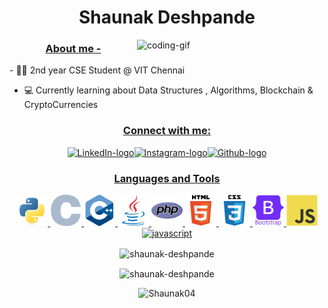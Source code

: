 <h1 align="center">Shaunak Deshpande</h1>
<img align="right" alt="coding-gif" width="300" src="https://i.pinimg.com/originals/a5/35/60/a53560c8088900e266880f779dacced7.gif">




<h3 align="center"><u>About me -</u></h3>
- 👨‍🎓 2nd year CSE Student @ VIT Chennai


-  💻	Currently learning about Data Structures , Algorithms, Blockchain & CryptoCurrencies

<h3 align="center"><u>Connect with me:</u></h3>
<p align="center"><a href="www.linkedin.com/in/shaunak-deshpande-0340a71a6" target="blank"><img src="https://img.icons8.com/fluent/42/000000/linkedin.png"/ alt="LinkedIn-logo"></a><a href="https://www.instagram.com/"><img src="https://img.icons8.com/fluent/42/000000/instagram-new.png"/ alt="Instagram-logo"></a><a href="https://github.com/Shaunak04"><img src="https://img.icons8.com/fluent/42/000000/github.png"/ alt="Github-logo"></a>
</p>

<p></p>
<p></p>
<h3 align="center"><u>Languages and Tools</u></h3>
<p align="center"> <a href="https://www.python.org" target="_blank"> <img src="https://raw.githubusercontent.com/devicons/devicon/master/icons/python/python-original.svg" alt="python" width="50" height="50"/> </a><a href="https://www.cprogramming.com/" target="blank"> <img src="https://raw.githubusercontent.com/devicons/devicon/master/icons/c/c-original.svg" alt="c" width="50" height="50"/> </a> <a href="https://www.w3schools.com/cpp/" target="_blank"> <img src="https://raw.githubusercontent.com/devicons/devicon/master/icons/cplusplus/cplusplus-original.svg" alt="cplusplus" width="50" height="50"/> </a><a href="https://www.cprogramming.com/" target="blank"> <img src="https://raw.githubusercontent.com/devicons/devicon/master/icons/java/java-original.svg" alt="c" width="50" height="50"/> </a><a href="https://www.w3.org/html/" target="_blank"> <img src="https://raw.githubusercontent.com/devicons/devicon/master/icons/php/php-original.svg" alt="html5" width="50" height="50"/> </a> <a href="https://www.w3.org/html/" target="_blank"> <img src="https://raw.githubusercontent.com/devicons/devicon/master/icons/html5/html5-original-wordmark.svg" alt="html5" width="50" height="50"/> </a><a href="https://www.w3schools.com/css/" target="_blank"> <img src="https://raw.githubusercontent.com/devicons/devicon/master/icons/css3/css3-original-wordmark.svg" alt="css3" width="50" height="50"/> </a> <a href="https://git-scm.com/" target="_blank"> <img src="https://raw.githubusercontent.com/devicons/devicon/master/icons/bootstrap/bootstrap-plain-wordmark.svg" alt="git" width="50" height="50"/> </a>  <a href="https://developer.mozilla.org/en-US/docs/Web/JavaScript" target="_blank"> <img src="https://raw.githubusercontent.com/devicons/devicon/master/icons/javascript/javascript-original.svg" alt="javascript" width="50" height="50"/> </a>  <a href="https://reactnative.dev/" target="_blank"> <img src="https://reactnative.dev/img/header_logo.svg" alt="javascript" width="50" height="50"/> </a> </p>

<p align="center"><img align="center" src="https://github-readme-stats.vercel.app/api?username=shaunak-deshpande&show_icons=true&theme=monokai" alt="shaunak-deshpande" /></p>

<p align="center"><img align="center" src="https://github-readme-streak-stats.herokuapp.com/?user=shaunak-deshpande&theme=nightowl" alt="shaunak-deshpande" /></p>
<p align="center"> <img src="https://komarev.com/ghpvc/?username=shaunak-deshpande&label=Profile%20views&color=131313&style=plastic" alt="Shaunak04" /> </p>
